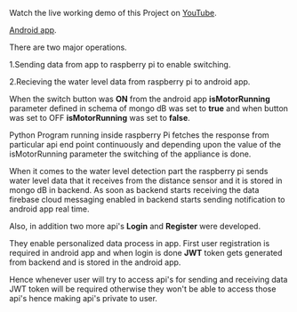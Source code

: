 Watch the live working demo of this Project on [YouTube](https://www.youtube.com/watch?v=uo8SwsEWS_E).

[Android app](https://github.com/yogirajthombre/ElectricMotorAutomationApp).

There are two major operations.

1.Sending data from app to raspberry pi to enable switching.

2.Recieving the water level data from raspberry pi to android app.


When the switch button was **ON** from the android app **isMotorRunning** parameter defined in schema of mongo dB was set to **true** and when button was set to OFF **isMotorRunning** was set to **false**.

Python Program running inside raspberry Pi fetches the response from particular api end point continuously and depending upon the value of the isMotorRunning parameter the switching of the appliance is done.

When it comes to the water level detection part the raspberry pi sends water level data that it receives from the distance sensor and it is stored in mongo dB in backend. As soon as backend starts receiving the data firebase cloud messaging enabled in backend starts sending notification to android app real time.

Also, in addition two more api's **Login** and **Register** were developed.

They enable personalized data process in app. First user registration is required in android app and when login is done **JWT** token gets generated from backend and is stored in the android app.

Hence whenever user will try to access api's for sending and receiving data JWT token will be required otherwise they won't be able to access those api's hence making api's private to user.
